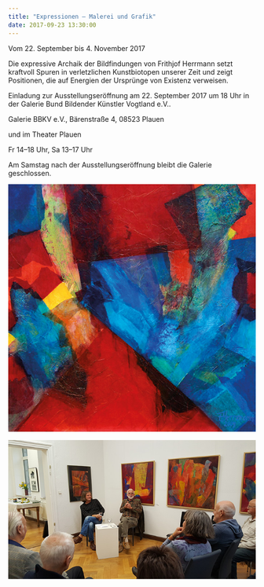 ```yaml
---
title: "Expressionen – Malerei und Grafik"
date: 2017-09-23 13:30:00
---
```

Vom 22. September bis 4. November 2017

Die expressive Archaik der Bildfindungen von Frithjof Herrmann setzt kraftvoll Spuren in verletzlichen Kunstbiotopen unserer Zeit und zeigt Positionen, die auf Energien der Ursprünge von Existenz verweisen.

Einladung zur Ausstellungseröffnung am 22. September 2017 um 18 Uhr in der Galerie Bund Bildender Künstler Vogtland e.V..

Galerie BBKV e.V., Bärenstraße 4, 08523 Plauen

und im Theater Plauen

Fr 14­­–18 Uhr, Sa 13­–17 Uhr

Am Samstag nach der Ausstellungseröffnung bleibt die Galerie geschlossen.

![Frithjof Herrmann: Ausstellung](/img/expressionen-malerei-und-grafik/frithjof-herrmann-ausstellung.jpg)

![Frithjof Herrmann: Ausstellung 2](/img/expressionen-malerei-und-grafik/frithjof-herrmann-ausstellung-2.jpg)
